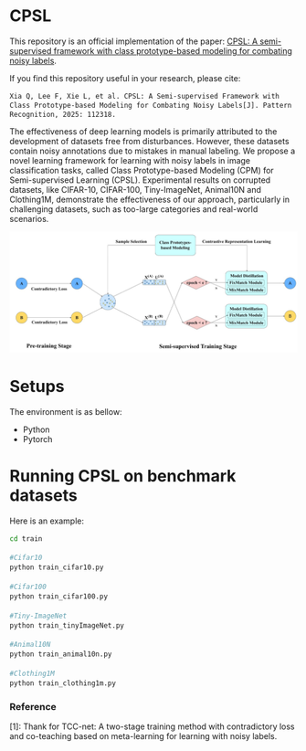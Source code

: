 # CPSL

This repository is an official implementation of the paper: [CPSL: A semi-supervised framework with class prototype-based modeling for combating noisy labels](https://www.sciencedirect.com/science/article/abs/pii/S0031320325009793).

If you find this repository useful in your research, please cite:

```
Xia Q, Lee F, Xie L, et al. CPSL: A Semi-supervised Framework with Class Prototype-based Modeling for Combating Noisy Labels[J]. Pattern Recognition, 2025: 112318.
```

The effectiveness of deep learning models is primarily attributed to the development of datasets free from disturbances. However, these datasets contain noisy annotations due to mistakes in manual labeling. We propose a novel learning framework for learning with noisy labels in image classification tasks, called Class Prototype-based Modeling (CPM) for Semi-supervised Learning (CPSL). Experimental results on corrupted datasets, like CIFAR-10, CIFAR-100, Tiny-ImageNet, Animal10N and Clothing1M, demonstrate the effectiveness of our approach, particularly in challenging datasets, such as too-large categories and real-world scenarios.

![overview](docs/CPSL.jpg)

# Setups

The environment is as bellow:

- Python
- Pytorch

# Running CPSL on benchmark datasets

Here is an example:

```bash
cd train

#Cifar10
python train_cifar10.py

#Cifar100
python train_cifar100.py

#Tiny-ImageNet
python train_tinyImageNet.py

#Animal10N
python train_animal10n.py

#Clothing1M
python train_clothing1m.py

```

### Reference

[1]: Thank for TCC-net: A two-stage training method with contradictory loss and co-teaching based on meta-learning for learning with noisy labels.
